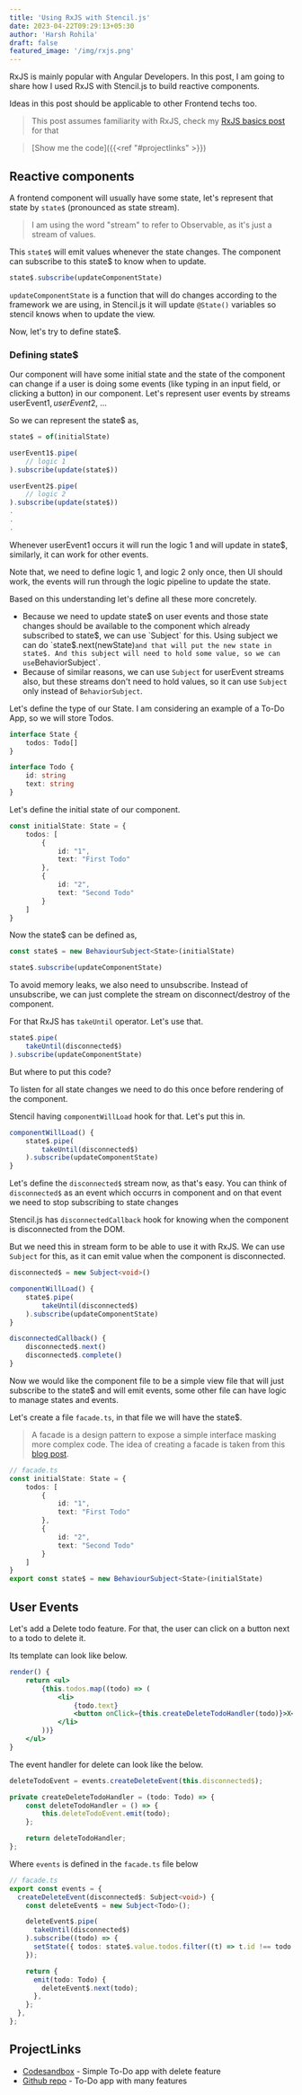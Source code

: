 ```yaml
---
title: 'Using RxJS with Stencil.js'
date: 2023-04-22T09:29:13+05:30
author: 'Harsh Rohila'
draft: false
featured_image: '/img/rxjs.png'
---
```


RxJS is mainly popular with Angular Developers. In this post, I am going to share how I used RxJS with Stencil.js to build reactive components.

Ideas in this post should be applicable to other Frontend techs too.

> This post assumes familiarity with RxJS, check my [RxJS basics post](/posts/rxjs-basics) for that

> [Show me the code]({{<ref "#projectlinks" >}}) 




## Reactive components

A frontend component will usually have some state,
let's represent that state by `state$` (pronounced as state stream).

> I am using the word "stream" to refer to Observable, as it's just a stream of values.

This `state$` will emit values whenever the state changes. The component can subscribe to this state$ to know when to update.

```ts
state$.subscribe(updateComponentState)
```

`updateComponentState` is a function that will do changes according to the framework we are using, in Stencil.js it will update `@State()` variables so stencil knows when to update the view.

Now, let's try to define state$.

### Defining state$

Our component will have some initial state and the state of the component can change if a user is doing some events (like typing in an input field, or clicking a button) in our component. Let's represent user events by streams userEvent1$, userEvent2$, ...

So we can represent the state$ as,
```ts
state$ = of(initialState)

userEvent1$.pipe(
	// logic 1
).subscribe(update(state$))

userEvent2$.pipe(
	// logic 2
).subscribe(update(state$))
.
.
.
```
Whenever userEvent1 occurs it will run the logic 1 and will update in state$, similarly, it can work for other events.

Note that, we need to define logic 1, and logic 2 only once, then UI should work, the events will run through the logic pipeline to update the state.

Based on this understanding let's define all these more concretely.

- Because we need to update state$ on user events and those state changes should be available to the component which already subscribed to state$, we can use `Subject` for this. Using subject we can do `state$.next(newState)` and that will put the new state in state$. And this subject will need to hold some value, so we can use `BehaviorSubject`.
- Because of similar reasons, we can use `Subject` for userEvent streams also, but these streams don't need to hold values, so it can use `Subject` only instead of `BehaviorSubject`.


Let's define the type of our State. I am considering an example of a To-Do App, so we will store Todos.

```ts
interface State {
	todos: Todo[]
}

interface Todo {
	id: string
	text: string
}
```

Let's define the initial state of our component.

```ts
const initialState: State = {
	todos: [
		{
			id: "1",
			text: "First Todo"
		},
		{
			id: "2",
			text: "Second Todo"
		}
	]
}
```

Now the state$ can be defined as,

```ts
const state$ = new BehaviourSubject<State>(initialState)
```

```ts
state$.subscribe(updateComponentState)
```

To avoid memory leaks, we also need to unsubscribe. Instead of unsubscribe, we can just complete the stream on disconnect/destroy of the component.

For that RxJS has `takeUntil` operator. Let's use that.

```ts
state$.pipe(
	takeUntil(disconnected$)
).subscribe(updateComponentState)
```

But where to put this code?

To listen for all state changes we need to do this once before rendering of the component.

Stencil having `componentWillLoad` hook for that. Let's put this in.

```ts
componentWillLoad() {
	state$.pipe(
		takeUntil(disconnected$)
	).subscribe(updateComponentState)
}
```

Let's define the `disconnected$` stream now, as that's easy. You can think of `disconnected$` as an event which occurrs in component and on that event we need to stop subscribing to state changes

Stencil.js has `disconnectedCallback` hook for knowing when the component is disconnected from the DOM.

But we need this in stream form to be able to use it with RxJS. We can use `Subject` for this, as it can emit value when the component is disconnected.

```ts
disconnected$ = new Subject<void>()

componentWillLoad() {
	state$.pipe(
		takeUntil(disconnected$)
	).subscribe(updateComponentState)
}

disconnectedCallback() {
	disconnected$.next()
	disconnected$.complete()
}
```

Now we would like the component file to be a simple view file that will just subscribe to the state$ and will emit events, some other file can have logic to manage states and events.

Let's create a file `facade.ts`, in that file we will have the state$.

> A facade is a design pattern to expose a simple interface masking more complex code. The idea of creating a facade is taken from this [blog post](https://thomasburlesonia.medium.com/ngrx-facades-better-state-management-82a04b9a1e39).

```ts
// facade.ts
const initialState: State = {
	todos: [
		{
			id: "1",
			text: "First Todo"
		},
		{
			id: "2",
			text: "Second Todo"
		}
	]
}
export const state$ = new BehaviourSubject<State>(initialState)
```

## User Events

Let's add a Delete todo feature. For that, the user can click on a button next to a todo to delete it.

Its template can look like below.

```jsx
render() {
	return <ul>
		{this.todos.map((todo) => (
			<li>
				{todo.text}
				<button onClick={this.createDeleteTodoHandler(todo)}>X</button>
			</li>
		))}
	</ul>
}

```

The event handler for delete can look like the below.
```ts
deleteTodoEvent = events.createDeleteEvent(this.disconnected$);

private createDeleteTodoHandler = (todo: Todo) => {
	const deleteTodoHandler = () => {
		this.deleteTodoEvent.emit(todo);
	};

	return deleteTodoHandler;
};
```

Where `events` is defined in the `facade.ts` file below

```ts
// facade.ts
export const events = {
  createDeleteEvent(disconnected$: Subject<void>) {
    const deleteEvent$ = new Subject<Todo>();

    deleteEvent$.pipe(
      takeUntil(disconnected$)
    ).subscribe((todo) => {
      setState({ todos: state$.value.todos.filter((t) => t.id !== todo.id) });
    });

    return {
      emit(todo: Todo) {
        deleteEvent$.next(todo);
      },
    };
  },
};
```

## ProjectLinks
- [Codesandbox](https://codesandbox.io/p/sandbox/polished-dew-he9q05) - Simple To-Do app with delete feature
- [Github repo](https://github.com/HarshRohila/stencil-rxjs/tree/master/src/components/todo-app) - To-Do app with many features


